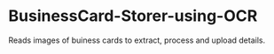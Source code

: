 # BusinessCard-Storer-using-OCR
Reads images of buiness cards to extract, process and upload details.
